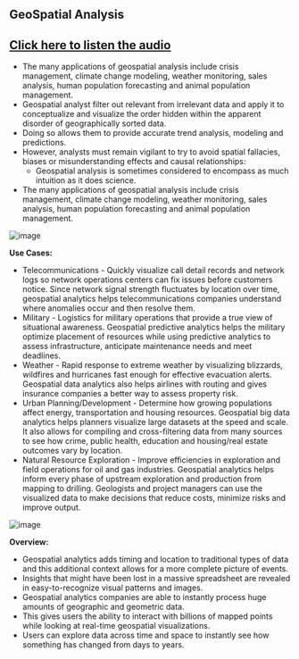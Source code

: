 ## GeoSpatial Analysis
## [Click here to listen the audio](https://drive.google.com/file/d/11hKojG4gKYhaXqsaDCoHYa0cx1JjVZ-2/view?usp=sharing)


- The many applications of geospatial analysis include crisis management, climate change modeling, weather monitoring, sales analysis, human population forecasting and animal population management.
- Geospatial analyst filter out relevant from irrelevant data and apply it to conceptualize and visualize the order hidden within the apparent disorder of geographically sorted data.  
- Doing so allows them to provide accurate trend analysis, modeling and predictions. 
- However, analysts must remain vigilant to try to avoid spatial fallacies, biases or misunderstanding effects and causal relationships: 
     - Geospatial analysis is sometimes considered to encompass as much intuition as it does science.
- The many applications of geospatial analysis include crisis management, climate change modeling, weather monitoring, sales analysis, human population forecasting and animal population management.

![image](https://user-images.githubusercontent.com/79050917/144035106-9ff2fbd5-0a1f-4329-ba83-db9b4a47eef9.png)

**Use Cases:**
- Telecommunications 
      - Quickly visualize call detail records and network logs so network operations centers can fix issues before customers notice. Since network signal strength fluctuates by location over time, geospatial analytics helps telecommunications companies understand where anomalies occur and then resolve them.‍
- Military 
      - Logistics for military operations that provide a true view of situational awareness. Geospatial predictive analytics helps the military optimize placement of resources while using predictive analytics to assess infrastructure, anticipate maintenance needs and meet deadlines.‍
- Weather 
      - Rapid response to extreme weather by visualizing blizzards, wildfires and hurricanes fast enough for effective evacuation alerts. Geospatial data analytics also helps airlines with routing and gives insurance companies a better way to assess property risk.‍
- Urban Planning/Development 
      - Determine how growing populations affect energy, transportation and housing resources. Geospatial big data analytics helps planners visualize large datasets at the speed and scale. It also allows for compiling and cross-filtering data from many sources to see how crime, public health, education and housing/real estate outcomes vary by location.‍
- Natural Resource Exploration 
      - Improve efficiencies in exploration and field operations for oil and gas industries. Geospatial analytics helps inform every phase of upstream exploration and production from mapping to drilling. Geologists and project managers can use the visualized data to make decisions that reduce costs, minimize risks and improve output.

![image](https://user-images.githubusercontent.com/79050917/144035166-5e66df8b-e726-4972-8e3e-24ab255f889a.png)

**Overview:**
- Geospatial analytics adds timing and location to traditional types of data and this additional context allows for a more complete picture of events. 
- Insights that might have been lost in a massive spreadsheet are revealed in easy-to-recognize visual patterns and images.
- Geospatial analytics companies are able to instantly process huge amounts of geographic and geometric data. 
- This gives users the ability to interact with billions of mapped points while looking at real-time geospatial visualizations. 
- Users can explore data across time and space to instantly see how something has changed from days to years.
